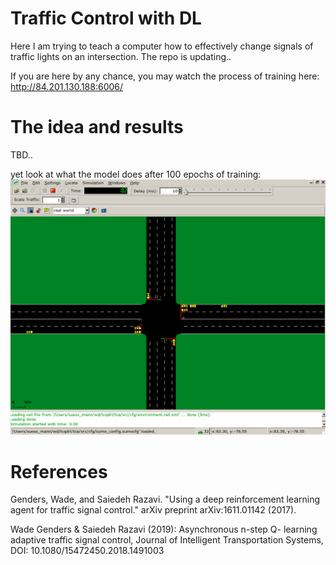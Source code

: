 # Traffic Control with DL
Here I am trying to teach a computer how to effectively change signals of traffic lights on an intersection. The repo is updating..

If you are here by any chance, you may watch the process of training here: http://84.201.130.188:6006/
# The idea and results
TBD..

yet look at what the model does after 100 epochs of training:
![sumo undertrained](./img/intersection_undertrained.gif)

# References
Genders, Wade, and Saiedeh Razavi. "Using a deep reinforcement learning agent for traffic signal control." arXiv preprint arXiv:1611.01142 (2017).


Wade Genders & Saiedeh Razavi (2019): Asynchronous n-step Q- learning adaptive traffic signal control, Journal of Intelligent Transportation Systems, DOI: 10.1080/15472450.2018.1491003
